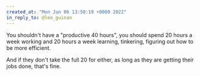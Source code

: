 ```yaml
---
created_at: "Mon Jun 06 13:50:19 +0000 2022"
in_reply_to: @leo_guinan
---
```


You shouldn't have a "productive 40 hours", you should spend 20 hours a week working and 20 hours a week learning, tinkering, figuring out how to be more efficient.

And if they don't take the full 20 for either, as long as they are getting their jobs done, that's fine.